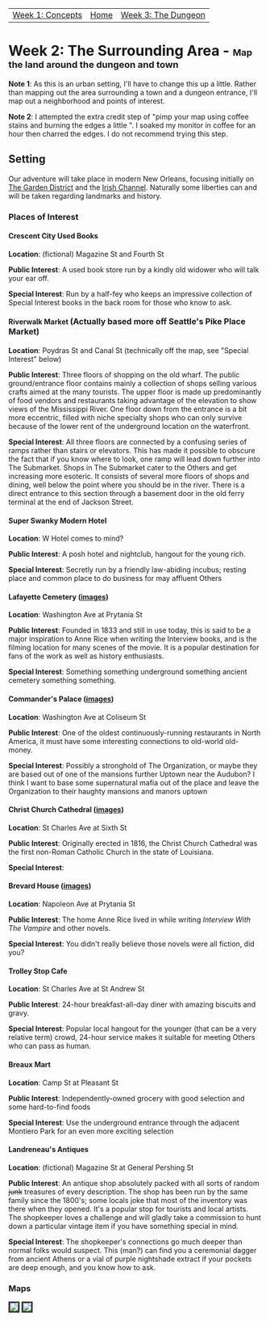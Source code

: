 <script src="{{site.assets}}/javascript/script.js"></script>

<div id="navbar" align="center">
  <table> 
    <tr>
      <td><a href ="{{site.url}}/pages/week1.html">Week 1: Concepts</a></td>
      <td><a href="{{site.url}}/index.html">Home</a></td> 
      <td><a href ="{{site.url}}/pages/week3.html">Week 3: The Dungeon</a></td>
    </tr>
  </table>
</div>

# Week 2: The Surrounding Area - <span style="font-size: large;">Map the land around the dungeon and town</span>
__Note 1__:  As this is an urban setting, I'll have to change this up a little.  Rather than mapping out the area
  surrounding a town and a dungeon entrance, I'll map out a neighborhood and points of interest.
  
__Note 2__: I attempted the extra credit step of "pimp your map using coffee stains and burning the edges a little
  ".   I soaked my monitor in coffee for an hour then charred the edges.  I do not recommend trying this step.
 
## Setting
Our adventure will take place in modern New Orleans, focusing initially on
 [The Garden District](https://en.wikipedia.org/wiki/Garden_District,_New_Orleans#History)
 and the [Irish Channel](https://en.wikipedia.org/wiki/Irish_Channel,_New_Orleans#History).  Naturally some liberties
 can and will be taken regarding landmarks and history.

### Places of Interest
#### Crescent City Used Books 
**Location**: (fictional) Magazine St and Fourth St

**Public Interest**: A used book store run by a kindly old widower who will talk your ear off. 

**Special Interest**: Run by a half-fey who keeps an impressive collection of Special Interest books in the back
 room for those who know to ask.
  
#### Riverwalk Market <span style="font-size:medium;">(Actually based more off Seattle's Pike Place Market)</span>
**Location**: Poydras St and Canal St (technically off the map, see "Special Interest" below)

**Public Interest**: Three floors of shopping on the old wharf.  The public ground/entrance floor contains mainly a
 collection of shops selling various crafts aimed at the many tourists.  The upper floor is made up predominantly of 
 food vendors and restaurants taking advantage of the elevation to show views of the Mississippi River.  One floor 
 down from the entrance is a bit more eccentric, filled with niche specialty shops who can only survive because of 
 the lower rent of the underground location on the waterfront.  

**Special Interest**: All three floors are connected by a confusing series of ramps rather than stairs or elevators.
 This has made it possible to obscure the fact that if you know where to look, one ramp will lead  down further into
 The Submarket.  Shops in The Submarket cater to the Others and get increasing more esoteric.  It consists of several
 more floors of shops and dining, well below the point where you should be in the river.  There is a direct entrance to 
 this section through a basement door in the old ferry terminal at the end of Jackson Street.
    
#### Super Swanky Modern Hotel 
**Location**: W Hotel comes to mind?  

**Public Interest**: A posh hotel and nightclub, hangout for the young rich.

**Special Interest**:  Secretly run by a friendly law-abiding incubus; resting place and common place to do business for
 may affluent Others

#### Lafayette Cemetery ([images](https://tinyurl.com/y6wtx38z))
**Location**: Washington Ave at Prytania St

**Public Interest**: Founded in 1833 and still in use today, this is said to be a major inspiration to Anne Rice when
 writing the Interview books, and is the filming location for many scenes of the movie.  It is a popular destination
 for fans of the work as well as history enthusiasts.  

**Special Interest**: Something something underground something ancient cemetery something something. 

#### Commander's Palace ([images](https://tinyurl.com/y8rrwyyx))
[//]: # (TODO)
**Location**: Washington Ave at Coliseum St

**Public Interest**: One of the oldest continuously-running restaurants in North America, it must have some
 interesting connections to old-world old-money.  

**Special Interest**:  Possibly a stronghold of The Organization, or maybe they are based out of one of the mansions
 further Uptown near the Audubon?  I think I want to base some supernatural mafia out of the place and leave the
 Organization to their haughty mansions and manors uptown

#### Christ Church Cathedral ([images](https://tinyurl.com/y7kp2xes))
[//]: # (TODO)
**Location**: St Charles Ave at Sixth St

**Public Interest**: Originally erected in 1816, the Christ Church Cathedral was the first non-Roman Catholic Church
 in the state of Louisiana.

**Special Interest**: 

#### Brevard House ([images](https://tinyurl.com/ycxahccy))
**Location**: Napoleon Ave at Prytania St

**Public Interest**: The home Anne Rice lived in while writing _Interview With The Vampire_ and other novels.

**Special Interest**: You didn't really believe those novels were all fiction, did you?

#### Trolley Stop Cafe
**Location**: St Charles Ave at St Andrew St

**Public Interest**: 24-hour breakfast-all-day diner with amazing biscuits and gravy.  

**Special Interest**: Popular local hangout for the younger (that can be a very relative term) crowd, 24-hour service
 makes it suitable for meeting Others who can pass as human. 
 
#### Breaux Mart
**Location**:  Camp St at Pleasant St

**Public Interest**: Independently-owned grocery with good selection and some hard-to-find foods

**Special Interest**: Use the underground entrance through the adjacent Montiero Park for an even more exciting
 selection  
 
#### Landreneau's Antiques
**Location**: (fictional) Magazine St at General Pershing St

**Public Interest**: An antique shop absolutely packed with all sorts of random ~~junk~~ treasures of every
 description.  The shop has been run by the same family since the 1800's; some locals joke that most of the
 inventory was there when they opened.  It's a popular stop for tourists and local artists.  The shopkeeper loves a
 challenge and will gladly take a commission to hunt down a particular vintage item if you have something special in
 mind.
       
**Special Interest**: The shopkeeper's connections go much deeper than normal folks would suspect.  This (man?) can
 find you a ceremonial dagger from ancient Athens or a vial of purple nightshade extract if your pockets are deep
 enough, and you know how to ask. 

### Maps

<img src="{{site.assets}}/images/new-orleans-redo-beige.jpg" style="border: 3px solid #373737;"/>

<img src="{{site.assets}}/images/garden-district.png" style="border: 3px solid #373737;" />